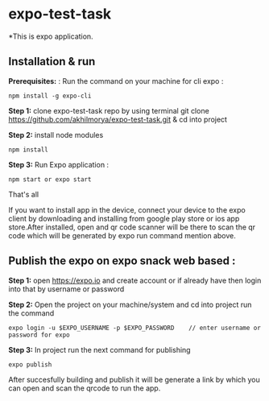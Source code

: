 # expo-test-task

*This is expo application. 

## Installation & run

**Prerequisites:** : Run the command on your machine for cli expo :

```
npm install -g expo-cli
```

**Step 1:** clone expo-test-task repo by using terminal
git clone https://github.com/akhilmorya/expo-test-task.git 
& cd into project

**Step 2:** install node modules

```
npm install
```

**Step 3:** Run Expo application :

```
npm start or expo start
```

That's all

If you want to install app in the device, connect your device to the expo client by downloading and installing from google play store or ios app store.After installed, open and qr code scanner will be there to scan the qr code which will be generated by expo run command mention above.

## Publish the expo on expo snack web based :

**Step 1:** open https://expo.io and create account or if already have then login into that by username or password

**Step 2:** Open the project on your machine/system and cd into project run the command

```
expo login -u $EXPO_USERNAME -p $EXPO_PASSWORD    // enter username or password for expo
```

**Step 3:** In project run the next command for publishing

```
expo publish
```

After succesfully building and publish it will be generate a link by which you can open and scan the qrcode to run the app.